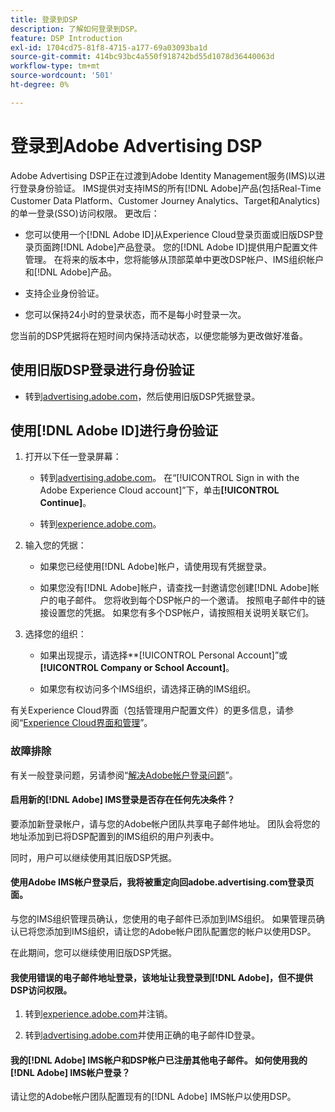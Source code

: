 ```yaml
---
title: 登录到DSP
description: 了解如何登录到DSP。
feature: DSP Introduction
exl-id: 1704cd75-81f8-4715-a177-69a03093ba1d
source-git-commit: 414bc93bc4a550f918742bd55d1078d36440063d
workflow-type: tm+mt
source-wordcount: '501'
ht-degree: 0%

---
```


# 登录到Adobe Advertising DSP

Adobe Advertising DSP正在过渡到Adobe Identity Management服务(IMS)以进行登录身份验证。 IMS提供对支持IMS的所有[!DNL Adobe]产品(包括Real-Time Customer Data Platform、Customer Journey Analytics、Target和Analytics)的单一登录(SSO)访问权限。 更改后：

* 您可以使用一个[!DNL Adobe ID]从Experience Cloud登录页面或旧版DSP登录页面跨[!DNL Adobe]产品登录。 您的[!DNL Adobe ID]提供用户配置文件管理。 在将来的版本中，您将能够从顶部菜单中更改DSP帐户、IMS组织帐户和[!DNL Adobe]产品。

* 支持企业身份验证。

* 您可以保持24小时的登录状态，而不是每小时登录一次。

您当前的DSP凭据将在短时间内保持活动状态，以便您能够为更改做好准备。

## 使用旧版DSP登录进行身份验证

* 转到[advertising.adobe.com](https://advertising.adobe.com)，然后使用旧版DSP凭据登录。

## 使用[!DNL Adobe ID]进行身份验证

1. 打开以下任一登录屏幕：

   * 转到[advertising.adobe.com](https://advertising.adobe.com)。 在“[!UICONTROL Sign in with the Adobe Experience Cloud account]”下，单击&#x200B;**[!UICONTROL Continue]**。

   * 转到[experience.adobe.com](https://experience.adobe.com)。

1. 输入您的凭据：

   * 如果您已经使用[!DNL Adobe]帐户，请使用现有凭据登录。

   * 如果您没有[!DNL Adobe]帐户，请查找一封邀请您创建[!DNL Adobe]帐户的电子邮件。 您将收到每个DSP帐户的一个邀请。 按照电子邮件中的链接设置您的凭据。 如果您有多个DSP帐户，请按照相关说明关联它们。

1. 选择您的组织：

   * 如果出现提示，请选择**[!UICONTROL Personal Account]”或&#x200B;**[!UICONTROL Company or School Account]**。

   * 如果您有权访问多个IMS组织，请选择正确的IMS组织。

有关Experience Cloud界面（包括管理用户配置文件）的更多信息，请参阅“[Experience Cloud界面和管理](https://experienceleague.adobe.com/en/docs/core-services/interface/experience-cloud)”。

### 故障排除

有关一般登录问题，另请参阅“[解决Adobe帐户登录问题](https://helpx.adobe.com/manage-account/kb/account-password-sign-help.linkfree.html)”。

#### 启用新的[!DNL Adobe] IMS登录是否存在任何先决条件？

要添加新登录帐户，请与您的Adobe帐户团队共享电子邮件地址。 团队会将您的地址添加到已将DSP配置到的IMS组织的用户列表中。

同时，用户可以继续使用其旧版DSP凭据。

#### 使用Adobe IMS帐户登录后，我将被重定向回adobe.advertising.com登录页面。

与您的IMS组织管理员确认，您使用的电子邮件已添加到IMS组织。 如果管理员确认已将您添加到IMS组织，请让您的Adobe帐户团队配置您的帐户以使用DSP。

在此期间，您可以继续使用旧版DSP凭据。

#### 我使用错误的电子邮件地址登录，该地址让我登录到[!DNL Adobe]，但不提供DSP访问权限。

1. 转到[experience.adobe.com](https://experience.adobe.com)并注销。

1. 转到[advertising.adobe.com](https://advertising.adobe.com)并使用正确的电子邮件ID登录。

#### 我的[!DNL Adobe] IMS帐户和DSP帐户已注册其他电子邮件。 如何使用我的[!DNL Adobe] IMS帐户登录？

请让您的Adobe帐户团队配置现有的[!DNL Adobe] IMS帐户以使用DSP。

